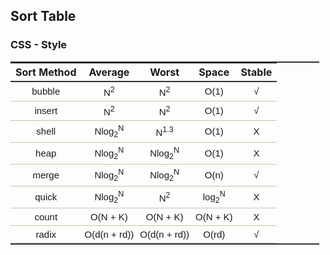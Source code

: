 ## Sort Table
### CSS - Style
<!-- css style defined here -->
<style type="text/css">
.table {
    width:98%;
    border-collapse:collapse;
    border-top:2px solid #333;
    border-bottom:2px solid #333;
    border-left-style:none;
}

.tr_th {
    border-bottom:2px solid #333;
}

td {
    font-family: "Trebuchet MS", Arial, Verdana;
    font-size: 15px;
    padding: 5px;
    text-align:center;
    border-bottom: 1px solid #CDC1A7;
    padding: 5px;
}
</style>

<!--th was same as td except that it hilight with black-->
<table class='table'>
    <tr class='tr_th'>
        <th>Sort Method</th>
        <th>Average</th>
        <th>Worst</th>
        <th>Space</th>
        <th>Stable</th>
    </tr>
    <tr>
        <td>bubble</th>
        <td>N<sup>2</sup</td>
        <td>N<sup>2</sup></td>
        <td>O(1)</td>
        <td>&radic;</td>
    </tr>
    <tr>
        <td>insert</th>
        <td>N<sup>2</sup</td>
        <td>N<sup>2</sup></td>
        <td>O(1)</td>
        <td>&radic;</td>
    </tr>
    <tr>
        <td>shell</th>
        <td>Nlog<sub>2</sub><sup>N</sup></td>
        <td>N<sup>1.3</sup></td>
        <td>O(1)</td>
        <td>&Chi;</td>
    </tr>
    <tr>
        <td>heap</th>
        <td>Nlog<sub>2</sub><sup>N</sup></td>
        <td>Nlog<sub>2</sub><sup>N</sup></td>
        <td>O(1)</td>
        <td>&Chi;</td>
    </tr>
    <tr>
        <td>merge</th>
        <td>Nlog<sub>2</sub><sup>N</sup></td>
        <td>Nlog<sub>2</sub><sup>N</sup></td>
        <td>O(n)</td>
        <td>&radic;</td>
    </tr>
    <tr>
        <td>quick</th>
        <td>Nlog<sub>2</sub><sup>N</sup></td>
        <td>N<sup>2<sup></td>
        <td>log<sub>2</sub><sup>N</sup></td>
        <td>&Chi;</td>
    </tr>
        <tr>
        <td>count</th>
        <td>O(N + K)</td>
        <td>O(N + K)</td>
        <td>O(N + K)</td>
        <td>&Chi;</td>
    </tr>
    <tr>
        <td>radix</th>
        <td>O(d(n + rd))</td>
        <td>O(d(n + rd))</td>
        <td>O(rd)</td>
        <td>&radic;</td>
    </tr>
</table>